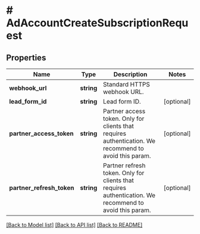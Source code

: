 # # AdAccountCreateSubscriptionRequest

## Properties

Name | Type | Description | Notes
------------ | ------------- | ------------- | -------------
**webhook_url** | **string** | Standard HTTPS webhook URL. |
**lead_form_id** | **string** | Lead form ID. | [optional]
**partner_access_token** | **string** | Partner access token. Only for clients that requires authentication. We recommend to avoid this param. | [optional]
**partner_refresh_token** | **string** | Partner refresh token. Only for clients that requires authentication. We recommend to avoid this param. | [optional]

[[Back to Model list]](../../README.md#models) [[Back to API list]](../../README.md#endpoints) [[Back to README]](../../README.md)
